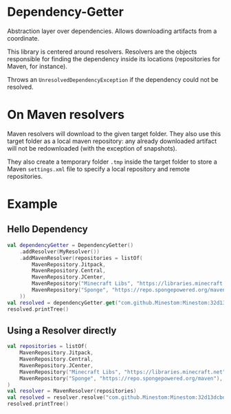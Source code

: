# Dependency-Getter
Abstraction layer over dependencies.
Allows downloading artifacts from a coordinate.

This library is centered around resolvers. Resolvers are the objects responsible for finding the dependency
inside its locations (repositories for Maven, for instance).

Throws an `UnresolvedDependencyException` if the dependency could not be resolved.

# On Maven resolvers
Maven resolvers will download to the given target folder. They also use this target folder as a local
maven repository: any already downloaded artifact will not be redownloaded (with the exception of snapshots).

They also create a temporary folder `.tmp` inside the target folder to store a Maven `settings.xml` file to specify
a local repository and remote repositories.

# Example

## Hello Dependency
```kotlin
val dependencyGetter = DependencyGetter()
    .addResolver(MyResolver())
    .addMavenResolver(repositories = listOf(
        MavenRepository.Jitpack,
        MavenRepository.Central,
        MavenRepository.JCenter,
        MavenRepository("Minecraft Libs", "https://libraries.minecraft.net"),
        MavenRepository("Sponge", "https://repo.spongepowered.org/maven"),
    ))
val resolved = dependencyGetter.get("com.github.Minestom:Minestom:32d13dcbd1", targetFolder)
resolved.printTree()
```

## Using a Resolver directly
```kotlin
val repositories = listOf(
    MavenRepository.Jitpack,
    MavenRepository.Central,
    MavenRepository.JCenter,
    MavenRepository("Minecraft Libs", "https://libraries.minecraft.net"),
    MavenRepository("Sponge", "https://repo.spongepowered.org/maven"),
)
val resolver = MavenResolver(repositories)
val resolved = resolver.resolve("com.github.Minestom:Minestom:32d13dcbd1", targetFolder)
resolved.printTree()
```